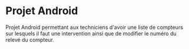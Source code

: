# Projet Android

Projet Android permettant aux techniciens d'avoir une liste de compteurs sur lesquels il faut une intervention ainsi que de modifier le numéro du relevé du compteur. 
